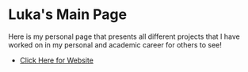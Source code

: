 # Luka's Main Page

Here is my personal page that presents all different projects that I have worked on in my personal and academic career for others to see!
* [Click Here for Website](https://lukaaitken.github.io/)
